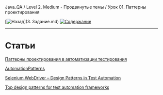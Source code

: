 Java_QA / Level 2. Medium - Продвинутые темы / Урок 01. Паттерны проектирования

[![Назад](https://img.shields.io/badge/-%D0%9D%D0%B0%D0%B7%D0%B0%D0%B4-brightgreen)](3. Задание.md)
[![Содержание](https://img.shields.io/badge/-%D0%A1%D0%BE%D0%B4%D0%B5%D1%80%D0%B6%D0%B0%D0%BD%D0%B8%D0%B5-purple)](README.md)

***

# Статьи

[Паттерны проектирования в автоматизации тестирования](https://habr.com/ru/company/jugru/blog/338836/)

[AutomationPatterns](https://github.com/iklymchuk/AutomationPatterns/tree/master/src/main/java/com/klymchuk/automationPatterns)

[Selenium WebDriver – Design Patterns in Test Automation](https://www.vinsguru.com/selenium-webdriver-design-patterns-in-test-automation-factory-pattern/)

[Top design patterns for test automation frameworks](https://www.devbridge.com/articles/top-design-pattern-test-automation-frameworks/)

[](https://habr.com/ru/post/210288/)
[](https://tproger.ru/translations/design-patterns-simple-words-1/)
[](https://refactoring.guru/ru/design-patterns/catalog)
[](https://alexilyenko.github.io/patterns-1/)
[](https://www.software-testing.ru/library/testing/test-analysis/3496-arrange-act-assert-a-pattern-for-writing-good-tests)
[](https://automationpanda.com/2020/07/07/arrange-act-assert-a-pattern-for-writing-good-tests/)